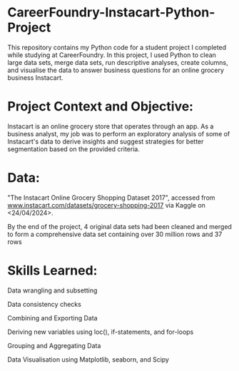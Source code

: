 # CareerFoundry-Instacart-Python-Project
This repository contains my Python code for a student project I completed while studying at CareerFoundry. 
In this project, I used Python to clean large data sets, merge data sets, run descriptive analyses, create columns, and visualise the data to answer business questions for an online grocery business Instacart.

# Project Context and Objective:
Instacart is an online grocery store that operates through an app.
As a business analyst, my job was to perform an exploratory analysis of some of Instacart's data to derive insights and suggest strategies for better segmentation based on the provided criteria.

# Data:
"The Instacart Online Grocery Shopping Dataset 2017", accessed from www.instacart.com/datasets/grocery-shopping-2017 via Kaggle on <24/04/2024>.

By the end of the project, 4 original data sets had been cleaned and merged to form a comprehensive data set containing over 30 million rows and 37 rows

# Skills Learned:
Data wrangling and subsetting

Data consistency checks

Combining and Exporting Data

Deriving new variables using loc(), if-statements, and for-loops

Grouping and Aggregating Data

Data Visualisation using Matplotlib, seaborn, and Scipy
